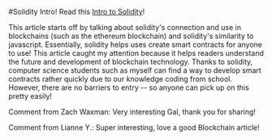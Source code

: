 #Solidity Intro!
Read this [Intro to Solidity](https://www.makeuseof.com/what-is-solidity/)!


This article starts off by talking about solidity's connection and use in blockchains (such as the ethereum blockchain) and solidity's similarity to javascript. 
Essentially, solidity helps uses create smart contracts for anyone to use! 
This article caught my attention because it helps readers understand the future and development of blockchain technology. 
Thanks to solidity, computer science students such as myself can find a way to develop smart contracts rather quickly due to our knowledge coding from school.
However, there are no barriers to entry -- so anyone can pick up on this pretty easily!


Comment from Zach Waxman: Very interesting Gal, thank you for sharing! 

Comment from Lianne Y.: Super interesting, love a good Blockchain article!
